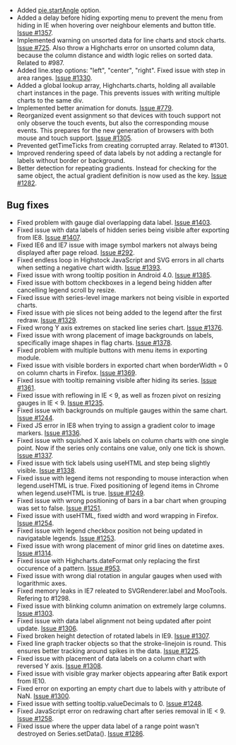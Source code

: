 - Added [pie.startAngle](http://api.highcharts.com/highcharts/#plotOptions.pie.startAngle) option.
- Added a delay before hiding exporting menu to prevent the menu from hiding in IE when hovering over neighbour elements and button title. [Issue #1357](https://github.com/highslide-software/highcharts.com/issues/1357).
- Implemented warning on unsorted data for line charts and stock charts. [Issue #725](https://github.com/highslide-software/highcharts.com/issues/725). Also throw a Highcharts error on unsorted column data, because the column distance and width logic relies on sorted data. Related to #987.
- Added line.step options: "left", "center", "right". Fixed issue with step in area ranges. [Issue #1330](https://github.com/highslide-software/highcharts.com/issues/1330).
- Added a global lookup array, Highcharts.charts, holding all available chart instances in the page. This prevents issues with writing multiple charts to the same div.
- Implemented better animation for donuts. [Issue #779](https://github.com/highslide-software/highcharts.com/issues/779).
- Reorganized event assignment so that devices with touch support not only observe the touch events, but also the corresponding mouse events. This prepares for the new generation of browsers with both mouse and touch support. [Issue #1305](https://github.com/highslide-software/highcharts.com/issues/1305).
- Prevented getTimeTicks from creating corrupted array. Related to #1301.
- Improved rendering speed of data labels by not adding a rectangle for labels without border or background.
- Better detection for repeating gradients. Instead for checking for the same object, the actual gradient definition is now used as the key. [Issue #1282](https://github.com/highslide-software/highcharts.com/issues/1282).
## Bug fixes 
- Fixed problem with gauge dial overlapping data label. [Issue #1403](https://github.com/highslide-software/highcharts.com/issues/1403).
- Fixed issue with data labels of hidden series being visible after exporting from IE8. [Issue #1407](https://github.com/highslide-software/highcharts.com/issues/1407).
- Fixed IE6 and IE7 issue with image symbol markers not always being displayed after page reload. [Issue #292](https://github.com/highslide-software/highcharts.com/issues/292).
- Fixed endless loop in Highstock JavaScript and SVG errors in all charts when setting a negative chart width. [Issue #1393](https://github.com/highslide-software/highcharts.com/issues/1393).
- Fixed issue with wrong tooltip position in Android 4.0. [Issue #1385](https://github.com/highslide-software/highcharts.com/issues/1385).
- Fixed issue with bottom checkboxes in a legend being hidden after cancelling legend scroll by resize.
- Fixed issue with series-level image markers not being visible in exported charts.
- Fixed issue with pie slices not being added to the legend after the first redraw. [Issue #1329](https://github.com/highslide-software/highcharts.com/issues/1329).
- Fixed wrong Y axis extremes on stacked line series chart. [Issue #1376](https://github.com/highslide-software/highcharts.com/issues/1376).
- Fixed issue with wrong placement of image backgrounds on labels, specifically image shapes in flag charts. [Issue #1378](https://github.com/highslide-software/highcharts.com/issues/1378).
- Fixed problem with multiple buttons with menu items in exporting module.
- Fixed issue with visible borders in exported chart when borderWidth = 0 on column charts in Firefox. [Issue #1369](https://github.com/highslide-software/highcharts.com/issues/1369).
- Fixed issue with tooltip remaining visible after hiding its series. [Issue #1361](https://github.com/highslide-software/highcharts.com/issues/1361).
- Fixed issue with reflowing in IE < 9, as well as frozen pivot on resizing gauges in IE < 9. [Issue #1235](https://github.com/highslide-software/highcharts.com/issues/1235).
- Fixed issue with backgrounds on multiple gauges within the same chart. [Issue #1244](https://github.com/highslide-software/highcharts.com/issues/1244).
- Fixed JS error in IE8 when trying to assign a gradient color to image markers. [Issue #1336](https://github.com/highslide-software/highcharts.com/issues/1336).
- Fixed issue with squished X axis labels on column charts with one single point. Now if the series only contains one value, only one tick is shown. [Issue #1337](https://github.com/highslide-software/highcharts.com/issues/1337).
- Fixed issue with tick labels using useHTML and step being slightly visible. [Issue #1338](https://github.com/highslide-software/highcharts.com/issues/1338).
- Fixed issue with legend items not responding to mouse interaction when legend.useHTML is true. Fixed positioning of legend items in Chrome when legend.useHTML is true. [Issue #1249](https://github.com/highslide-software/highcharts.com/issues/1249).
- Fixed issue with wrong positioning of bars in a bar chart when grouping was set to false. [Issue #1251](https://github.com/highslide-software/highcharts.com/issues/1251).
- Fixed issue with useHTML, fixed width and word wrapping in Firefox. [Issue #1254](https://github.com/highslide-software/highcharts.com/issues/1254).
- Fixed issue with legend checkbox position not being updated in navigatable legends. [Issue #1253](https://github.com/highslide-software/highcharts.com/issues/1253).
- Fixed issue with wrong placement of minor grid lines on datetime axes. [Issue #1314](https://github.com/highslide-software/highcharts.com/issues/1314).
- Fixed issue with Highcharts.dateFormat only replacing the first occurence of a pattern. [Issue #953](https://github.com/highslide-software/highcharts.com/issues/953).
- Fixed issue with wrong dial rotation in angular gauges when used with logarithmic axes.
- Fixed memory leaks in IE7 releated to SVGRenderer.label and MooTools. Refering to #1298.
- Fixed issue with blinking column animation on extremely large columns. [Issue #1303](https://github.com/highslide-software/highcharts.com/issues/1303).
- Fixed issue with data label alignment not being updated after point update. [Issue #1306](https://github.com/highslide-software/highcharts.com/issues/1306).
- Fixed broken height detection of rotated labels in IE9. [Issue #1307](https://github.com/highslide-software/highcharts.com/issues/1307).
- Fixed line graph tracker objects so that the stroke-linejoin is round. This ensures better tracking around spikes in the data. [Issue #1225](https://github.com/highslide-software/highcharts.com/issues/1225).
- Fixed issue with placement of data labels on a column chart with reversed Y axis. [Issue #1308](https://github.com/highslide-software/highcharts.com/issues/1308).
- Fixed issue with visible gray marker objects appearing after Batik export from IE10.
- Fixed error on exporting an empty chart due to labels with y attribute of NaN. [Issue #1300](https://github.com/highslide-software/highcharts.com/issues/1300).
- Fixed issue with setting tooltip.valueDecimals to 0. [Issue #1248](https://github.com/highslide-software/highcharts.com/issues/1248).
- Fixed JavaScript error on redrawing chart after series removal in IE < 9. [Issue #1258](https://github.com/highslide-software/highcharts.com/issues/1258).
- Fixed issue where the upper data label of a range point wasn't destroyed on Series.setData(). [Issue #1286](https://github.com/highslide-software/highcharts.com/issues/1286).